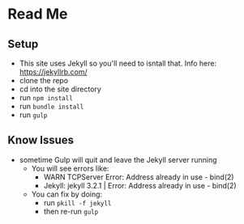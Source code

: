 # Read Me

## Setup
* This site uses Jekyll so you'll need to isntall that. Info here: <https://jekyllrb.com/>
* clone the repo
* cd into the site directory
* run ```npm install```
* run ```bundle install```
* run ```gulp```

## Know Issues
* sometime Gulp will quit and leave the Jekyll server running
	* You will see errors like:
		* WARN  TCPServer Error: Address already in use - bind(2)
		* Jekyll: jekyll 3.2.1 | Error:  Address already in use - bind(2)
	* You can fix by doing:
		* run ``` pkill -f jekyll ```
		* then re-run ``` gulp ```